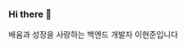 ### Hi there 👋

배움과 성장을 사랑하는 백엔드 개발자 이현준입니다

<!--
[![jvnlee's GitHub stats](https://github-readme-stats.vercel.app/api?username=jvnlee&theme=github_dark)](https://github.com/jvnlee/github-readme-stats)
-->
